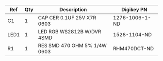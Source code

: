|Ref|Qty|Description|Digikey PN|
|---|---|-----------|------|
|C1|1|CAP CER 0.1UF 25V X7R 0603|1276-1006-1-ND|
|LED1|1|LED RGB WS2812B W/DVR 4SMD|1528-1104-ND|
|R1|1|RES SMD 470 OHM 5% 1/4W 0603|RHM470DCT-ND|


